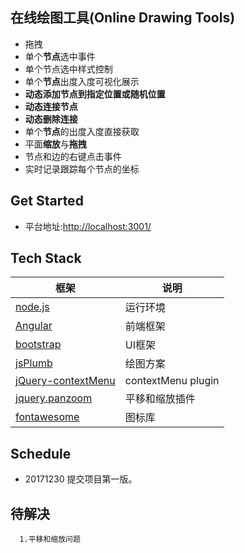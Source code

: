 ﻿##  在线绘图工具(Online Drawing Tools)

+ 拖拽                                       
+ 单个**节点**选中事件
+ 单个节点选中样式控制                             
+ 单个**节点**出度入度可视化展示                 
+ **动态添加节点到指定位置或随机位置**              
+ **动态连接节点**                          
+ **动态删除连接**                           
+ 单个**节点**的出度入度直接获取
+ 平面**缩放**与**拖拽**       
+ 节点和边的右键点击事件
+ 实时记录跟踪每个节点的坐标

## Get Started
+ 平台地址:[http://localhost:3001/](http://localhost:4200/)


## Tech Stack
框架|说明
---|---|
[node.js](https://github.com/nodejs/node)|运行环境
[Angular](https://github.com/angular/angular)|前端框架
[bootstrap](http://www.bootcss.com/)|UI框架
[jsPlumb](https://github.com/jsplumb/jsPlumb)|绘图方案
[jQuery-contextMenu](https://github.com/swisnl/jQuery-contextMenu)|contextMenu plugin
[jquery.panzoom](https://github.com/timmywil/jquery.panzoom)|平移和缩放插件
[fontawesome](https://fontawesome.com/)|图标库

## Schedule
+ 20171230  提交项目第一版。


## 待解决
```
  1.平移和缩放问题 
   ```
